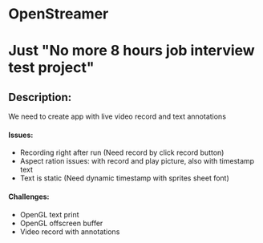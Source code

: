 # OpenStreamer

# Just "No more 8 hours job interview test project"

## Description:
  We need to create app with live video record and text annotations

#### Issues:
  - Recording right after run (Need record by click record button)
  - Aspect ration issues: with record and play picture, also with timestamp text
  - Text is static (Need dynamic timestamp with sprites sheet font)
  
#### Challenges:
  - OpenGL text print
  - OpenGL offscreen buffer
  - Video record with annotations
  
  
  
